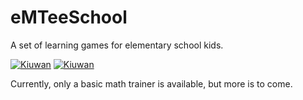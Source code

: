 # eMTeeSchool
A set of learning games for elementary school kids.

[![Kiuwan](https://www.kiuwan.com/github/eMTeeWare/eMTeeSchool/badges/security.svg)](https://www.kiuwan.com/github/eMTeeWare/eMTeeSchool) [![Kiuwan](https://www.kiuwan.com/github/eMTeeWare/eMTeeSchool/badges/quality.svg)](https://www.kiuwan.com/github/eMTeeWare/eMTeeSchool)

Currently, only a basic math trainer is available, but more is to come.
